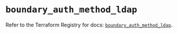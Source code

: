 # `boundary_auth_method_ldap`

Refer to the Terraform Registry for docs: [`boundary_auth_method_ldap`](https://registry.terraform.io/providers/hashicorp/boundary/1.4.0/docs/resources/auth_method_ldap).
